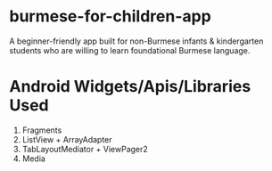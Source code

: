 # burmese-for-children-app
A beginner-friendly app built for non-Burmese infants &amp; kindergarten students who are willing to learn foundational Burmese language.

Android Widgets/Apis/Libraries Used
===================================

1) Fragments
2) ListView + ArrayAdapter
3) TabLayoutMediator + ViewPager2
4) Media
